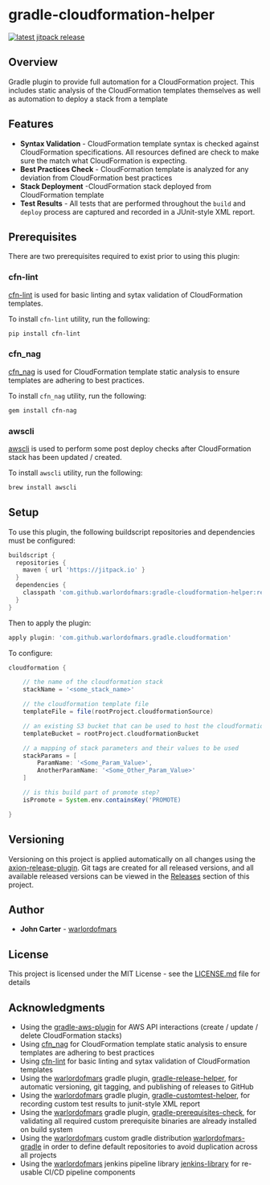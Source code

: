 # gradle-cloudformation-helper

[![latest jitpack release](https://jitpack.io/v/warlordofmars/gradle-cloudformation-helper.svg)](https://jitpack.io/#warlordofmars/gradle-cloudformation-helper)

## Overview

Gradle plugin to provide full automation for a CloudFormation project.  This includes static analysis of the CloudFormation templates themselves as well as automation to deploy a stack from a template

## Features

* **Syntax Validation** - CloudFormation template syntax is checked against CloudFormation specifications.  All resources defined are check to make sure the match what CloudFormation is expecting.
* **Best Practices Check** - CloudFormation template is analyzed for any deviation from CloudFormation best practices
* **Stack Deployment** -CloudFormation stack deployed from CloudFormation template
* **Test Results** - All tests that are performed throughout the `build` and `deploy` process are captured and recorded in a JUnit-style XML report.

## Prerequisites

There are two prerequisites required to exist prior to using this plugin:

### cfn-lint

[cfn-lint](https://github.com/awslabs/cfn-python-lint) is used for basic linting and sytax validation of CloudFormation templates.

To install `cfn-lint` utility, run the following:

```bash
pip install cfn-lint
```

### cfn_nag

[cfn_nag](https://github.com/stelligent/cfn_nag) is used for CloudFormation template static analysis to ensure templates are adhering to best practices.

To install `cfn_nag` utility, run the following:

```bash
gem install cfn-nag
```

### awscli

[awscli](https://aws.amazon.com/cli/) is used to perform some post deploy checks after CloudFormation stack has been updated / created.

To install `awscli` utility, run the following:

```bash
brew install awscli
```

## Setup

To use this plugin, the following buildscript repositories and dependencies must be configured:

```gradle
buildscript {
  repositories {
    maven { url 'https://jitpack.io' }
  }
  dependencies {
    classpath 'com.github.warlordofmars:gradle-cloudformation-helper:release-0.1.8'
  }
}
```

Then to apply the plugin:

```gradle
apply plugin: 'com.github.warlordofmars.gradle.cloudformation'
```

To configure:

```gradle
cloudformation {

    // the name of the cloudformation stack
    stackName = '<some_stack_name>'

    // the cloudformation template file
    templateFile = file(rootProject.cloudformationSource)

    // an existing S3 bucket that can be used to host the cloudformation template
    templateBucket = rootProject.cloudformationBucket

    // a mapping of stack parameters and their values to be used
    stackParams = [
        ParamName: '<Some_Param_Value>',
        AnotherParamName: '<Some_Other_Param_Value>'
    ]

    // is this build part of promote step?
    isPromote = System.env.containsKey('PROMOTE)

}
```

## Versioning

Versioning on this project is applied automatically on all changes using the [axion-release-plugin](https://github.com/allegro/axion-release-plugin).  Git tags are created for all released versions, and all available released versions can be viewed in the [Releases](https://github.com/warlordofmars/gradle-cloudformation-helper/releases) section of this project.

## Author

* **John Carter** - [warlordofmars](https://github.com/warlordofmars)

## License

This project is licensed under the MIT License - see the [LICENSE.md](LICENSE.md) file for details

## Acknowledgments

* Using the [gradle-aws-plugin](https://github.com/classmethod/gradle-aws-plugin) for AWS API interactions (create / update / delete CloudFormation stacks)
* Using [cfn_nag](https://github.com/stelligent/cfn_nag) for CloudFormation template static analysis to ensure templates are adhering to best practices
* Using [cfn-lint](https://github.com/awslabs/cfn-python-lint) for basic linting and sytax validation of CloudFormation templates
* Using the [warlordofmars](https://github.com/warlordofmars) gradle plugin, [gradle-release-helper](https://github.com/warlordofmars/gradle-release-helper), for automatic versioning, git tagging, and publishing of releases to GitHub
* Using the [warlordofmars](https://github.com/warlordofmars) gradle plugin, [gradle-customtest-helper](https://github.com/warlordofmars/gradle-customtest-helper), for recording custom test results to junit-style XML report
* Using the [warlordofmars](https://github.com/warlordofmars) gradle plugin, [gradle-prerequisites-check](https://github.com/warlordofmars/gradle-prerequisites-check), for validating all required custom prerequisite binaries are already installed on build system
* Using the [warlordofmars](https://github.com/warlordofmars) custom gradle distribution [warlordofmars-gradle](https://github.com/warlordofmars/warlordofmars-gradle) in order to define default repositories to avoid duplication across all projects
* Using the [warlordofmars](https://github.com/warlordofmars) jenkins pipeline library [jenkins-library](https://github.com/warlordofmars/jenkins-library) for re-usable CI/CD pipeline components